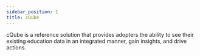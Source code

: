 ```yaml
---
sidebar_position: 1
title: cQube
---
```


cQube is a reference solution that provides adopters the ability to see their existing education data in an integrated manner, gain insights, and drive actions.

